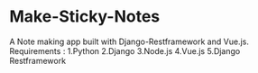 # Make-Sticky-Notes
A Note making app built with Django-Restframework and  Vue.js.
Requirements :
1.Python 
2.Django
3.Node.js
4.Vue.js
5.Django Restframework
